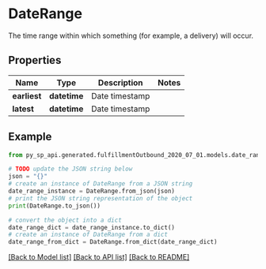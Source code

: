 # DateRange

The time range within which something (for example, a delivery) will occur.

## Properties

Name | Type | Description | Notes
------------ | ------------- | ------------- | -------------
**earliest** | **datetime** | Date timestamp | 
**latest** | **datetime** | Date timestamp | 

## Example

```python
from py_sp_api.generated.fulfillmentOutbound_2020_07_01.models.date_range import DateRange

# TODO update the JSON string below
json = "{}"
# create an instance of DateRange from a JSON string
date_range_instance = DateRange.from_json(json)
# print the JSON string representation of the object
print(DateRange.to_json())

# convert the object into a dict
date_range_dict = date_range_instance.to_dict()
# create an instance of DateRange from a dict
date_range_from_dict = DateRange.from_dict(date_range_dict)
```
[[Back to Model list]](../README.md#documentation-for-models) [[Back to API list]](../README.md#documentation-for-api-endpoints) [[Back to README]](../README.md)


